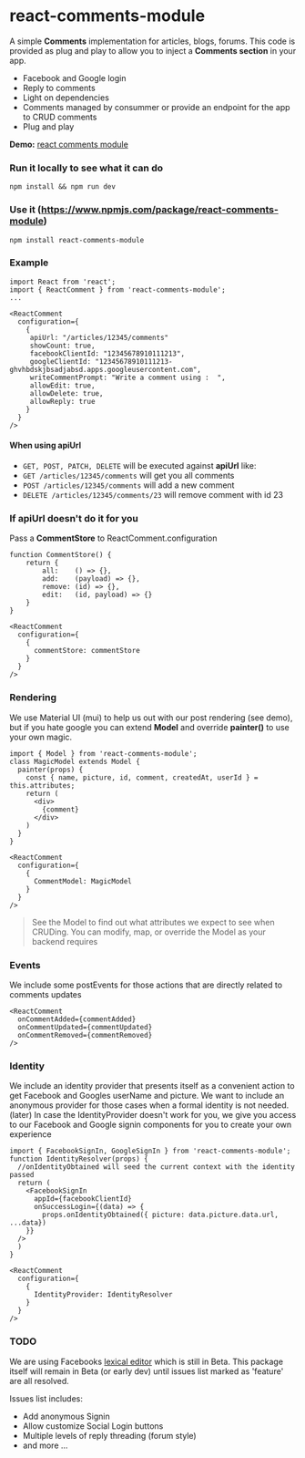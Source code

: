 # react-comments-module
A simple **Comments** implementation for articles, blogs, forums. This code is provided as plug and play to allow you to inject a **Comments section** in your app.

- Facebook and Google login
- Reply to comments
- Light on dependencies
- Comments managed by consummer or provide an endpoint for the app to CRUD comments
- Plug and play

**Demo:** [react comments module](https://react-comment.herokuapp.com/)

### Run it locally to see what it can do
`npm install && npm run dev`

### Use it (https://www.npmjs.com/package/react-comments-module)
`npm install react-comments-module`

### Example
```
import React from 'react';
import { ReactComment } from 'react-comments-module';
...

<ReactComment
  configuration={
    {
     apiUrl: "/articles/12345/comments"
     showCount: true,
     facebookClientId: "12345678910111213",
     googleClientId: "12345678910111213-ghvhbdskjbsadjabsd.apps.googleusercontent.com",
     writeCommentPrompt: "Write a comment using :  ",
     allowEdit: true,
     allowDelete: true,
     allowReply: true
    }
  }
/>
```

#### When using **apiUrl** 
* `GET, POST, PATCH, DELETE` will be executed against **apiUrl** like:
* `GET /articles/12345/comments` will get you all comments
* `POST /articles/12345/comments` will add a new comment
* `DELETE /articles/12345/comments/23` will remove comment with id 23

### If apiUrl doesn't do it for you
Pass a **CommentStore** to ReactComment.configuration

```
function CommentStore() {
    return {
        all:    () => {},
        add:    (payload) => {},
        remove: (id) => {},
        edit:   (id, payload) => {}
    }
}

<ReactComment
  configuration={
    {
      commentStore: commentStore
    }
  }
/>

```
### Rendering
We use Material UI (mui) to help us out with our post rendering (see demo), but if you hate google you can extend **Model** and override **painter()**
to use your own magic.

```
import { Model } from 'react-comments-module';
class MagicModel extends Model {
  painter(props) {
    const { name, picture, id, comment, createdAt, userId } = this.attributes;
    return (
      <div>
        {comment}
      </div>
    )
  }
}

<ReactComment
  configuration={
    {
      CommentModel: MagicModel
    }
  }
/>
```
> See the Model to find out what attributes we expect to see when CRUDing. You can modify, map, or override the Model as your backend requires

### Events
We include some postEvents for those actions that are directly related to comments updates

```
<ReactComment
  onCommentAdded={commentAdded}
  onCommentUpdated={commentUpdated}
  onCommentRemoved={commentRemoved} 
/>
```
### Identity
We include an identity provider that presents itself as a convenient action to get Facebook and Googles userName and picture.
We want to include an anonymous provider for those cases when a formal identity is not needed. (later)
In case the IdentityProvider doesn't work for you, we give you access to our Facebook and Google signin components for you to create your own experience

```
import { FacebookSignIn, GoogleSignIn } from 'react-comments-module';
function IdentityResolver(props) {
  //onIdentityObtained will seed the current context with the identity passed
  return (
    <FacebookSignIn
      appId={facebookClientId}
      onSuccessLogin={(data) => {
        props.onIdentityObtained({ picture: data.picture.data.url, ...data})
    }}
  />
  )
}

<ReactComment
  configuration={
    {
      IdentityProvider: IdentityResolver
    }
  }
/>

```
### TODO
We are using Facebooks [lexical editor](https://github.com/facebook/lexical) which is still in Beta.
This package itself will remain in Beta (or early dev) until issues list marked as 'feature' are all resolved. 

Issues list includes:
* Add anonymous Signin
* Allow customize Social Login buttons 
* Multiple levels of reply threading (forum style)
* and more ...
